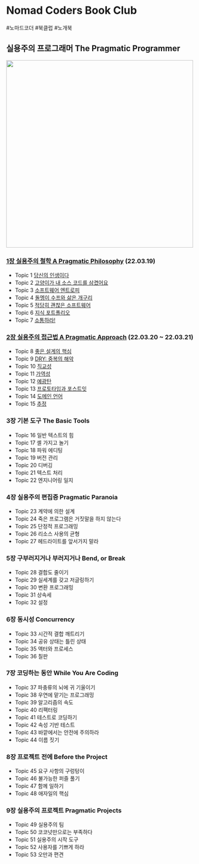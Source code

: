 # Nomad Coders Book Club

#노마드코더 #북클럽 #노개북

## 실용주의 프로그래머 The Pragmatic Programmer

<img src="https://user-images.githubusercontent.com/75408145/158797746-325b540f-8899-490f-b013-a90908fa5b15.png" width="500" />

### [1장 실용주의 철학 A Pragmatic Philosophy](/1-a-pragmaitc-philosophy/overview.md) (22.03.19)

- Topic 1 [당신의 인생이다](/1-a-pragmaitc-philosophy/topic1.md)
- Topic 2 [고양이가 내 소스 코드를 삼켰어요](/1-a-pragmaitc-philosophy/topic2.md)
- Topic 3 [소프트웨어 엔트로피](/1-a-pragmaitc-philosophy/topic3.md)
- Topic 4 [돌멩이 수프와 삶은 개구리](/1-a-pragmaitc-philosophy/topic4.md)
- Topic 5 [적당히 괜찮은 소프트웨어](/1-a-pragmaitc-philosophy/topic5.md)
- Topic 6 [지식 포트폴리오](/1-a-pragmaitc-philosophy/topic6.md)
- Topic 7 [소통하라!](/1-a-pragmaitc-philosophy/topic7.md)

### [2장 실용주의 접근법 A Pragmatic Approach](/2-a-pragmatic-approach/overview.md) (22.03.20 ~ 22.03.21)

- Topic 8 [좋은 설계의 핵심](/2-a-pragmatic-approach/topic8.md)
- Topic 9 [DRY: 중복의 해악](/2-a-pragmatic-approach/topic9.md)
- Topic 10 [직교성](/2-a-pragmatic-approach/topic10.md)
- Topic 11 [가역성](/2-a-pragmatic-approach/topic11.md)
- Topic 12 [예광탄](/2-a-pragmatic-approach/topic12.md)
- Topic 13 [프로토타입과 포스트잇](/2-a-pragmatic-approach/topic13.md)
- Topic 14 [도메인 언어](/2-a-pragmatic-approach/topic14.md)
- Topic 15 [추정](/2-a-pragmatic-approach/topic15.md)

### 3장 기본 도구 The Basic Tools

- Topic 16 일반 텍스트의 힘
- Topic 17 셸 가지고 놀기
- Topic 18 파워 에디팅
- Topic 19 버전 관리
- Topic 20 디버깅
- Topic 21 텍스트 처리
- Topic 22 엔지니어링 일지

### 4장 실용주의 편집증 Pragmatic Paranoia

- Topic 23 계약에 의한 설계
- Topic 24 죽은 프로그램은 거짓말을 하지 않는다
- Topic 25 단정적 프로그래밍
- Topic 26 리소스 사용의 균형
- Topic 27 헤드라이트를 앞서가지 말라

### 5장 구부러지거나 부러지거나 Bend, or Break

- Topic 28 결합도 줄이기
- Topic 29 실세계를 갖고 저글링하기
- Topic 30 변환 프로그래밍
- Topic 31 상속세
- Topic 32 설정

### 6장 동시성 Concurrency

- Topic 33 시간적 결합 깨트리기
- Topic 34 공유 상태는 틀린 상태
- Topic 35 액터와 프로세스
- Topic 36 칠판

### 7장 코딩하는 동안 While You Are Coding

- Topic 37 파충류의 뇌에 귀 기울이기
- Topic 38 우연에 맡기는 프로그래밍
- Topic 39 알고리즘의 속도
- Topic 40 리팩터링
- Topic 41 테스트로 코딩하기
- Topic 42 속성 기반 테스트
- Topic 43 바깥에서는 안전에 주의하라
- Topic 44 이름 짓기

### 8장 프로젝트 전에 Before the Project

- Topic 45 요구 사항의 구렁텅이
- Topic 46 불가능한 퍼즐 풀기
- Topic 47 함께 일하기
- Topic 48 애자일의 핵심

### 9장 실용주의 프로젝트 Pragmatic Projects

- Topic 49 실용주의 팀
- Topic 50 코코넛만으로는 부족하다
- Topic 51 실용주의 시작 도구
- Topic 52 사용자를 기쁘게 하라
- Topic 53 오만과 편견
